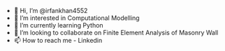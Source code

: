 - 👋 Hi, I’m @irfankhan4552
- 👀 I’m interested in Computational Modelling
- 🌱 I’m currently learning Python
- 💞️ I’m looking to collaborate on Finite Element Analysis of Masonry Wall
- 📫 How to reach me - Linkedin

<!---
irfankhan4552/irfankhan4552 is a ✨ special ✨ repository because its `README.md` (this file) appears on your GitHub profile.
You can click the Preview link to take a look at your changes.
--->
